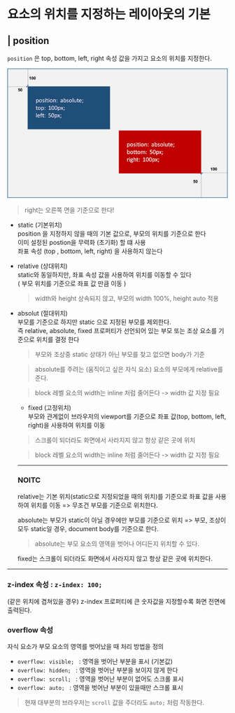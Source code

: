 # 요소의 위치를 지정하는 레이아웃의 기본  

## | position
`position` 은 top, bottom, left, right 속성 값을 가지고 요소의 위치를 지정한다.  

![Alt text](./images/position.png)  

> right는 오른쪽 면을 기준으로 한다!  

* static (기본위치)  
position 을 지정하지 않을 때의 기본 값으로, 부모의 위치를 기준으로 한다  
이미 설정된 postion을 무력화 (초기화) 할 떄 사용  
좌표 속성 (top , bottom, left, right) 을 사용하지 않는다  

* relative (상대위치)  
static와 동일하지만, 좌표 속성 값을 사용하여 위치를 이동할 수 있다  
( 부모 위치를 기준으로 좌표 값 만큼 이동 )  
  > width와 height 상속되지 않고, 부모의 width 100%, height auto 적용 

* absolut (절대위치)  
부모를 기준으로 하지만 static 으로 지정된 부모를 제외한다.  
즉 relative, absolute, fixed 프로퍼티가 선언되어 있는 부모 또는 조상 요소를 기준으로 위치를 결정 한다  

  > 부모와 조상중 static 상태가 아닌 부모를 찾고 없으면 body가 기준

  > absolute를 주려는 (움직이고 싶은 자식 요소) 요소의 부모에게 relative를 준다.  

  > block 레벨 요소의 width는 inline 처럼 줄어든다 -> width 값 지정 필요  

  * fixed (고정위치)  
  부모와 관계없이 브라우저의 viewport를 기준으로 좌표 값(top, bottom, left, right)을 사용하여 위치를 이동  

  > 스크롤이 되더라도 화면에서 사라지지 않고 항상 같은 곳에 위치  

  > block 레벨 요소의 width는 inline 처럼 줄어든다 -> width 값 지정 필요


  ***
  
  ### NOITC  
  relative는 기본 위치(static으로 지정되었을 때의 위치)를 기준으로 좌표 값을 사용하여 위치를 이동 => 무조건 부모를 기준으로 위치한다. 
  
  absolute는 부모가 static이 아닐 경우에만 부모를 기준으로 위치 => 부모, 조상이 모두 static일 경우, document body를 기준으로 한다.  
  
  > absolute는 부모 요소의 영역을 벗어나 어디든지 위치할 수 있다. 
  
  fixed는 스크롤이 되더라도 화면에서 사라지지 않고 항상 같은 곳에 위치한다.
***

### z-index 속성 : `z-index: 100;`  

(같은 위치에 겹쳐있을 경우) z-index 프로퍼티에 큰 숫자값을 지정할수록 화면 전면에 출력된다.  

### overflow 속성  
자식 요소가 부모 요소의 영역를 벗어났을 때 처리 방법을 정의  

* `overflow: visible; ` : 영역을 벗어난 부분을 표시 (기본값)  
* `overflow: hidden; ` : 영역을 벗어난 부분을 보이지 않게 한다  
* `overflow: scroll; ` : 영역을 벗어난 부분이 없어도 스크롤 표시  
* `overflow: auto; ` : 영역을 벗어난 부분이 있을때만 스크롤 표시  

> 현재 대부분의 브라우저는 `scroll` 값을 주더라도  `auto;` 처럼 작동한다. 





 

  







  








